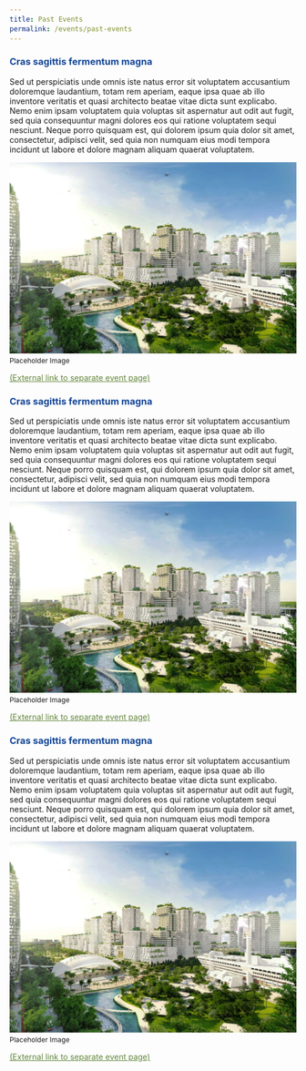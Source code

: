 ```yaml
---
title: Past Events
permalink: /events/past-events
---
```

<h3 style="color:#124596; font-weight:bold;">Cras sagittis fermentum magna</h3>

Sed ut perspiciatis unde omnis iste natus error sit voluptatem accusantium doloremque laudantium, totam rem aperiam, eaque ipsa quae ab illo inventore veritatis et quasi architecto beatae vitae dicta sunt explicabo. Nemo enim ipsam voluptatem quia voluptas sit aspernatur aut odit aut fugit, sed quia consequuntur magni dolores eos qui ratione voluptatem sequi nesciunt. Neque porro quisquam est, qui dolorem ipsum quia dolor sit amet, consectetur, adipisci velit, sed quia non numquam eius modi tempora incidunt ut labore et dolore magnam aliquam quaerat voluptatem. 

![Placeholder Image](/images/jld_centralpark.jpg)
<span style="font-size:12px">Placeholder Image</span>

<a href="#" style="color:#62863a;">(External link to separate event page)</a>

<h3 style="color:#124596; font-weight:bold;">Cras sagittis fermentum magna</h3>

Sed ut perspiciatis unde omnis iste natus error sit voluptatem accusantium doloremque laudantium, totam rem aperiam, eaque ipsa quae ab illo inventore veritatis et quasi architecto beatae vitae dicta sunt explicabo. Nemo enim ipsam voluptatem quia voluptas sit aspernatur aut odit aut fugit, sed quia consequuntur magni dolores eos qui ratione voluptatem sequi nesciunt. Neque porro quisquam est, qui dolorem ipsum quia dolor sit amet, consectetur, adipisci velit, sed quia non numquam eius modi tempora incidunt ut labore et dolore magnam aliquam quaerat voluptatem. 

![Placeholder Image](/images/jld_centralpark.jpg)
<span style="font-size:12px">Placeholder Image</span>

<a href="#" style="color:#62863a;">(External link to separate event page)</a>

<h3 style="color:#124596; font-weight:bold;">Cras sagittis fermentum magna</h3>

Sed ut perspiciatis unde omnis iste natus error sit voluptatem accusantium doloremque laudantium, totam rem aperiam, eaque ipsa quae ab illo inventore veritatis et quasi architecto beatae vitae dicta sunt explicabo. Nemo enim ipsam voluptatem quia voluptas sit aspernatur aut odit aut fugit, sed quia consequuntur magni dolores eos qui ratione voluptatem sequi nesciunt. Neque porro quisquam est, qui dolorem ipsum quia dolor sit amet, consectetur, adipisci velit, sed quia non numquam eius modi tempora incidunt ut labore et dolore magnam aliquam quaerat voluptatem. 

![Placeholder Image](/images/jld_centralpark.jpg)
<span style="font-size:12px">Placeholder Image</span>

<a href="#" style="color:#62863a;">(External link to separate event page)</a>